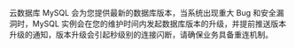 云数据库 MySQL 会为您提供最新的数据库版本，当系统出现重大 Bug 和安全漏洞时，MySQL 实例会在您的维护时间内发起数据库版本的升级，并提前推送版本升级的通知，版本升级会引起秒级别的连接闪断，请确保业务具备重连机制。
